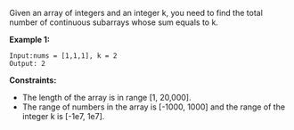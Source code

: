 Given an array of integers and an integer k, you need to find the total number of continuous subarrays whose sum equals to k.

**Example 1:**

    Input:nums = [1,1,1], k = 2
    Output: 2
 

**Constraints:**

* The length of the array is in range [1, 20,000].
* The range of numbers in the array is [-1000, 1000] and the range of the integer k is [-1e7, 1e7].